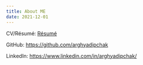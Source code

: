 ```yaml
---
title: About ME
date: 2021-12-01
---
```


CV/Résumé: [Résumé](/pdf/resume.pdf "My Résumé")

GitHub: https://github.com/arghyadipchak

LinkedIn: https://www.linkedin.com/in/arghyadipchak/